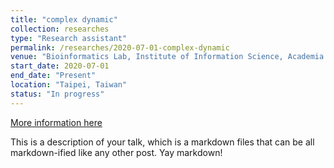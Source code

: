 ```yaml
---
title: "complex dynamic"
collection: researches
type: "Research assistant"
permalink: /researches/2020-07-01-complex-dynamic
venue: "Bioinformatics Lab, Institute of Information Science, Academia Sinica"
start_date: 2020-07-01
end_date: "Present"
location: "Taipei, Taiwan"
status: "In progress"
---
```



[More information here](https://www.roc-taiwan.org/cayyz_en/post/5636.html)

This is a description of your talk, which is a markdown files that can be all markdown-ified like any other post. Yay markdown!

